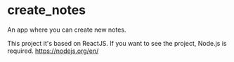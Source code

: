# create_notes
An app where you can create new notes.

This project it's based on ReactJS. If you want to see the project, Node.js is required.
https://nodejs.org/en/

